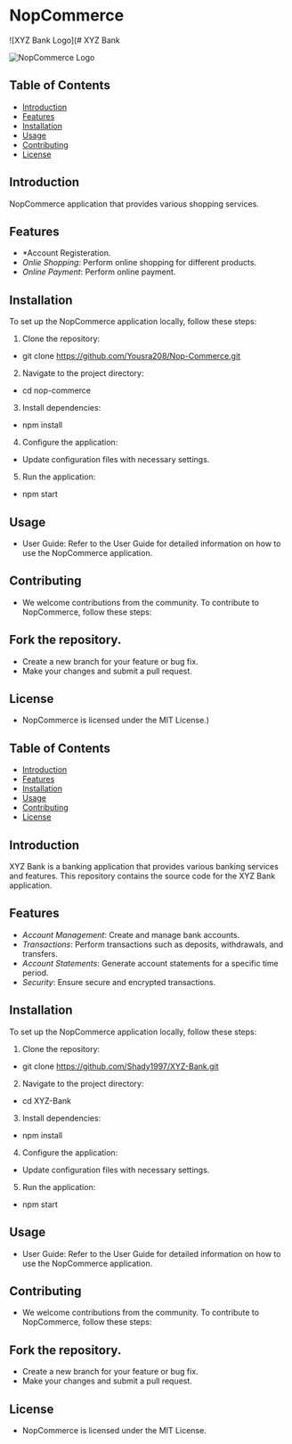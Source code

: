 # NopCommerce

![XYZ Bank Logo](# XYZ Bank

![NopCommerce Logo](https://static.vecteezy.com/system/resources/thumbnails/009/020/508/small/xyz-logo-xyz-letter-xyz-letter-logo-design-initials-xyz-logo-linked-with-circle-and-uppercase-monogram-logo-xyz-typography-for-technology-business-and-real-estate-brand-vector.jpg)

## Table of Contents

- [Introduction](#introduction)
- [Features](#features)
- [Installation](#installation)
- [Usage](#usage)
- [Contributing](#contributing)
- [License](#license)

## Introduction

NopCommerce application that provides various shopping services.

## Features

- *Account Registeration.
- *Onlie Shopping*: Perform online shopping for different products.
- *Online Payment*: Perform online payment.


## Installation

To set up the NopCommerce application locally, follow these steps:

1. Clone the repository:
*   git clone https://github.com/Yousra208/Nop-Commerce.git
2. Navigate to the project directory:
*   cd nop-commerce
3. Install dependencies:
*   npm install
4. Configure the application:

* Update configuration files with necessary settings.
5. Run the application:
*   npm start

## Usage
* User Guide: Refer to the User Guide for detailed information on how to use the NopCommerce application.

## Contributing
* We welcome contributions from the community. To contribute to NopCommerce, follow these steps:

## Fork the repository.
* Create a new branch for your feature or bug fix.
* Make your changes and submit a pull request.

## License
* NopCommerce is licensed under the MIT License.)

## Table of Contents

- [Introduction](#introduction)
- [Features](#features)
- [Installation](#installation)
- [Usage](#usage)
- [Contributing](#contributing)
- [License](#license)

## Introduction

XYZ Bank is a banking application that provides various banking services and features. This repository contains the source code for the XYZ Bank application.

## Features

- *Account Management*: Create and manage bank accounts.
- *Transactions*: Perform transactions such as deposits, withdrawals, and transfers.
- *Account Statements*: Generate account statements for a specific time period.
- *Security*: Ensure secure and encrypted transactions.

## Installation

To set up the NopCommerce application locally, follow these steps:

1. Clone the repository:
*   git clone https://github.com/Shady1997/XYZ-Bank.git
2. Navigate to the project directory:
*   cd XYZ-Bank
3. Install dependencies:
*   npm install
4. Configure the application:

* Update configuration files with necessary settings.
5. Run the application:
*   npm start

## Usage
* User Guide: Refer to the User Guide for detailed information on how to use the NopCommerce application.

## Contributing
* We welcome contributions from the community. To contribute to NopCommerce, follow these steps:

## Fork the repository.
* Create a new branch for your feature or bug fix.
* Make your changes and submit a pull request.

## License
* NopCommerce is licensed under the MIT License.